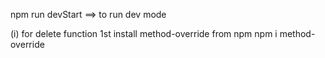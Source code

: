npm run devStart    ==> to run dev mode 


(i) for delete function 1st install method-override from npm 
    npm i method-override